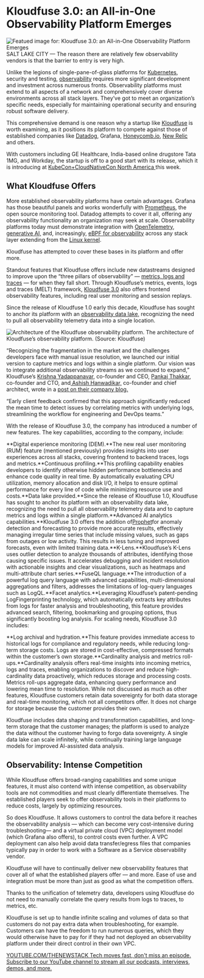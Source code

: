 # Kloudfuse 3.0: an All-in-One Observability Platform Emerges
![Featued image for: Kloudfuse 3.0: an All-in-One Observability Platform Emerges](https://cdn.thenewstack.io/media/2024/11/ed331c01-kloudfuse-logo-1024x576.png)
SALT LAKE CITY — The reason there are relatively few observability vendors is that the barrier to entry is very high.

Unlike the legions of single-pane-of-glass platforms for [Kubernetes](https://roadmap.sh/kubernetes), security and testing, [observability](https://thenewstack.io/observability/) requires more significant development and investment across numerous fronts. Observability platforms must extend to all aspects of a network and comprehensively cover diverse environments across all stack layers. They’ve got to meet an organization’s specific needs, especially for maintaining operational security and ensuring robust software delivery.

This comprehensive demand is one reason why a startup like [Kloudfuse](http://www.kloudfuse.com) is worth examining, as it positions its platform to compete against those of established companies like [Datadog](https://www.datadoghq.com/?utm_content=inline+mention), Grafana, [Honeycomb.io](https://www.honeycomb.io/?utm_content=inline+mention), [New Relic](http://newrelic.com/?utm_content=inline+mention) and others.

With customers including GE Healthcare, India-based online drugstore Tata 1MG, and Workday, the startup is off to a good start with its release, which it is introducing at [KubeCon+CloudNativeCon North America ](https://events.linuxfoundation.org/kubecon-cloudnativecon-north-america/)this week.

## What Kloudfuse Offers
More established observability platforms have certain advantages. Grafana has those beautiful panels and works wonderfully with [Prometheus](https://thenewstack.io/prometheus-at-10-whats-been-its-impact-on-observability/), the open source monitoring tool. Datadog attempts to cover it all, offering any observability functionality an organization may seek at scale. Observability platforms today must demonstrate integration with [OpenTelemetry](https://thenewstack.io/why-the-latest-advances-in-opentelemetry-are-significant/), [generative AI,](https://thenewstack.io/ai-powered-observability-picking-up-where-aiops-failed/) and, increasingly, [eBPF for observability](https://thenewstack.io/ebpf-meaner-hooks-more-webassembly-and-observability-due/) across any stack layer extending from the [Linux kernel](https://thenewstack.io/linux-kernel-6-12-prepped-for-superior-scheduling-real-time-ops/).

Kloudfuse has attempted to cover these bases in its platform and offer more.

Standout features that Kloudfuse offers include new datastreams designed to improve upon the “three pillars of observability” — [metrics, logs and traces](https://thenewstack.io/observability-working-with-metrics-logs-and-traces/) — for when they fall short. Through Kloudfuse’s metrics, events, logs and traces (MELT) framework, [Kloudfuse 3.0](https://www.kloudfuse.com/product-launch/kloudfuse3.0) also offers frontend observability features, including real user monitoring and session replays.

Since the release of Kloudfuse 1.0 early this decade, Kloudfuse has sought to anchor its platform with an [observability data lake,](https://thenewstack.io/key-trends-shaping-the-observability-market/) recognizing the need to pull all observability telemetry data into a single location.

![Architecture of the Kloudfuse observability platform.](https://cdn.thenewstack.io/media/2024/11/73e694f1-kloudfuse-architecture-1024x474.png)
The architecture of Kloudfuse’s observability platform. (Source: Kloudfuse)

“Recognizing the fragmentation in the market and the challenges developers face with manual issue resolution, we launched our initial version to capture metrics and logs within a single platform. Our vision was to integrate additional observability streams as we continued to expand,” Kloudfuse’s [Krishna Yadappanavar](https://www.linkedin.com/in/krishnayadappanavar/), co-founder and CEO, [Pankaj Thakkar,](https://www.linkedin.com/in/pankaj-thakkar-51343719/) co-founder and CTO, and[ Ashish Hanwadikar,](https://www.linkedin.com/in/ashishh/) co-founder and chief architect, wrote in a [post on their company blog.](https://www.kloudfuse.com/blog/unveiling-kloudfuse-3-0)

“Early client feedback confirmed that this approach significantly reduced the mean time to detect issues by correlating metrics with underlying logs, streamlining the workflow for engineering and DevOps teams.”

With the release of Kloudfuse 3.0, the company has introduced a number of new features. The key capabilities, according to the company, include:

**Digital experience monitoring (DEM).**The new real user monitoring (RUM) feature (mentioned previously) provides insights into user experiences across all stacks, covering frontend to backend traces, logs and metrics.**Continuous profiling.**This profiling capability enables developers to identify otherwise hidden performance bottlenecks and enhance code quality in real time. By automatically evaluating CPU utilization, memory allocation and disk I/O, it helps to ensure optimal performance for every line of code while minimizing resource use and costs.**Data lake provided.**Since the release of Kloudfuse 1.0, Kloudfuse has sought to anchor its platform with an observability data lake, recognizing the need to pull all observability telemetry data and to capture metrics and logs within a single platform.**Advanced AI analytics capabilities.**Kloudfuse 3.0 offers the addition of[Prophet](https://github.com/facebook/prophet)for anomaly detection and forecasting to provide more accurate results, effectively managing irregular time series that include missing values, such as gaps from outages or low activity. This results in less tuning and improved forecasts, even with limited training data.**K-Lens.**Kloudfuse’s K-Lens uses outlier detection to analyze thousands of attributes, identifying those causing specific issues. It accelerates debugging and incident resolution with actionable insights and clear visualizations, such as heatmaps and multi-attribute chart series.**FuseQL language.**The introduction of a powerful log query language with advanced capabilities, multi-dimensional aggregations and filters, addresses the limitations of log-query languages such as LogQL.**Facet analytics.**Leveraging Kloudfuse’s patent-pending LogFingerprinting technology, which automatically extracts key attributes from logs for faster analysis and troubleshooting, this feature provides advanced search, filtering, bookmarking and grouping options, thus significantly boosting log analysis.
For scaling needs, Kloudfuse 3.0 includes:

**Log archival and hydration.**This feature provides immediate access to historical logs for compliance and regulatory needs, while reducing long-term storage costs. Logs are stored in cost-effective, compressed formats within the customer’s own storage.**Cardinality analysis and metrics roll-ups.**Cardinality analysis offers real-time insights into incoming metrics, logs and traces, enabling organizations to discover and reduce high-cardinality data proactively, which reduces storage and processing costs. Metrics roll-ups aggregate data, enhancing query performance and lowering mean time to resolution.
While not discussed as much as other features, Kloudfuse customers retain data sovereignty for both data storage and real-time monitoring, which not all competitors offer. It does not charge for storage because the customer provides their own.

Kloudfuse includes data shaping and transformation capabilities, and long-term storage that the customer manages; the platform is used to analyze the data without the customer having to forgo data sovereignty. A single data lake can scale infinitely, while continually training large language models for improved AI-assisted data analysis.

## Observability: Intense Competition
While Kloudfuse offers broad-ranging capabilities and some unique features, it must also contend with intense competition, as observability tools are not commodities and must clearly differentiate themselves. The established players seek to offer observability tools in their platforms to reduce costs, largely by optimizing resources.

So does Kloudfuse. It allows customers to control the data before it reaches the observability analysis — which can become very cost-intensive during troubleshooting— and a virtual private cloud (VPC) deployment model (which Grafana also offers), to control costs even further. A VPC deployment can also help avoid data transfer/egress files that companies typically pay in order to work with a Software as a Service observability vendor.

Kloudfuse will have to continually deliver new observability features that cover all of what the established players offer — and more. Ease of use and integration must be more than just as good as what the competition offers.

Thanks to the unification of telemetry data, developers using Kloudfuse do not need to manually correlate the query results from logs to traces, to metrics, etc.

Kloudfuse is set up to handle infinite scaling and volumes of data so that customers do not pay extra data when troubleshooting, for example. Customers can have the freedom to run numerous queries, which they would otherwise have to pay for if they had not deployed an observability platform under their direct control in their own VPC.

[
YOUTUBE.COM/THENEWSTACK
Tech moves fast, don't miss an episode. Subscribe to our YouTube
channel to stream all our podcasts, interviews, demos, and more.
](https://youtube.com/thenewstack?sub_confirmation=1)